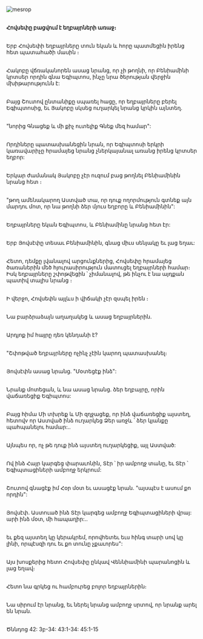 ![mesrop](https://volamar.ru/audio_video/foto/01/detbible/B76.BMP)

\
**Հովսեփը բացվում է եղբայրների առաջ։**

\
Երբ Հովսեփի եղբայրները տուն եկան և հորը պատմեցին իրենց հետ պատահածի մասին ։

\
Հակոբը վճռականորեն ասաց նրանց, որ չի թողնի, որ Բենիամինի կրտսեր որդին գնա Եգիպտոս, ինչը նրա ծերության վերջին մխիթարությունն է:

\
Բայց Շուտով ընտանիքը սպառել հացը, որ եղբայրները բերել Եգիպտոսից, եւ Յակոբը սկսեց ուղարկել նրանց կրկին այնտեղ.

\
"նորից Գնացեք և մի քիչ ուտելիք Գնեք մեզ համար":

\
Որդիները պատասխանեցին նրան, որ Եգիպտոսի երկրի կառավարիչը հրամայեց նրանց չներկայանալ առանց իրենց կրտսեր եղբոր:

\
Երկար ժամանակ Յակոբը չէր ուզում բաց թողնել Բենիամինին նրանց հետ ։

\
"թող ամենակարող Աստված տա, որ դուք ողորմություն գտնեք այն մարդու մոտ, որ նա թողնի ձեր մյուս եղբորը և Բենիամինին":

\
Եղբայրները եկան Եգիպտոս, և Բենիամինը նրանց հետ էր:

\
Երբ Յովսէփը տեսաւ Բենիամինին, գնաց միւս սենյակը եւ լաց եղաւ:

\
Հետո, դեմքը լվանալով արցունքներից, Հովսեփը հրամայեց ծառաներին մեծ հյուրասիրություն մատուցել եղբայրների համար։ Իսկ եղբայրները շփոթվեցին ՝ չիմանալով, թե ինչու է նա այդքան պատիվ տալիս նրանց ։

\
Ի վերջո, Հովսեփն այլևս ի վիճակի չէր զսպել իրեն ։

\
Նա բարձրաձայն աղաղակեց և ասաց եղբայրներին.

\
Արդյոք իմ հայրը դեռ կենդանի է?

\
"Շփոթված եղբայրները ոչինչ չէին կարող պատասխանել։

\
Յովսէփն ասաց նրանց. "Մօտեցէք ինձ":

\
Նրանք մոտեցան, և նա ասաց նրանց. ձեր եղբայրը, որին վաճառեցիք Եգիպտոս:

\
Բայց հիմա Մի տխրեք և Մի զղջացեք, որ ինձ վաճառեցիք այստեղ, հետովv որ Աստված ինձ ուղարկեց Ձեր առջև ՝ ձեր կյանքը պահպանելու համար:..

\
Այնպես որ, ոչ թե դուք ինձ այստեղ ուղարկեցիք, այլ Աստված:

\
Ով ինձ Հայր կարգեց փարաւոնին, Տէր ՝ իր ամբողջ տանը, եւ Տէր ՝ Եգիպտացիների ամբողջ երկրում:

\
Շուտով գնացէք իմ Հօր մօտ եւ ասացէք նրան. "այսպէս է ասում քո որդին":

\
Յովսէփ. Աստուած ինձ Տէր կարգեց ամբողջ Եգիպտացիների վրայ: արի ինձ մօտ, մի հապաղիր:..

\
եւ քեզ այստեղ կը կերակրեմ, որովհետեւ եւս հինգ տարի սով կը լինի, որպէսզի դու եւ քո տունը չքաւորես":

\
Այս խոսքերից հետո Հովսեփը ընկավ Վեննիամինի պարանոցին և լաց եղավ։

\
Հետո նա գրկեց ու համբուրեց բոլոր եղբայրներին։

\
Նա սիրում էր նրանց, եւ ներել նրանց ամբողջ սրտով, որ նրանք արել են նրան.

\
Ծննդոց 42: 3բ-34: 43:1-34: 45:1-15
